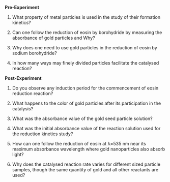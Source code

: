 **Pre-Experiment**
1. What property of metal particles is used in the study of their formation kinetics?

2. Can one follow the reduction of eosin by borohydride by measuring the absorbance of gold particles and Why?

3. Why does one need to use gold particles in the reduction of eosin by sodium borohydride?

4. In how many ways may finely divided particles facilitate the catalysed reaction?

**Post-Experiment**
1. Do you observe any induction period for the commencement of eosin reduction reaction?

2. What happens to the color of gold particles after its participation in the catalysis?

3. What was the absorbance value of the gold seed particle solution?

4. What was the initial absorbance value of the reaction solution used for the reduction kinetics study?

5. How can one follow the reduction of eosin at λ=535 nm near its maximum absorbance wavelength where gold nanoparticles also absorb light?

6. Why does the catalysed reaction rate varies for different sized particle samples, though the same quantity of gold and all other reactants are used?


